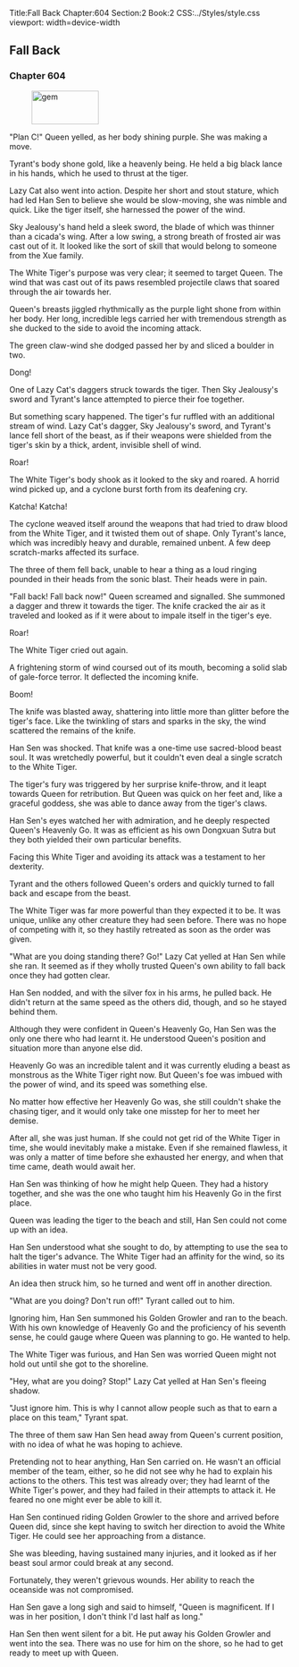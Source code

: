 Title:Fall Back 
Chapter:604 
Section:2 
Book:2 
CSS:../Styles/style.css 
viewport: width=device-width
  
## Fall Back
### Chapter 604 
<figure>
	<img src="../Images/gem.gif" alt="gem" id="gem" width="120" height="60" />
</figure>
  

  
  "Plan C!" Queen yelled, as her body shining purple. She was making a move.

Tyrant's body shone gold, like a heavenly being. He held a big black lance in his hands, which he used to thrust at the tiger.

Lazy Cat also went into action. Despite her short and stout stature, which had led Han Sen to believe she would be slow-moving, she was nimble and quick. Like the tiger itself, she harnessed the power of the wind.

Sky Jealousy's hand held a sleek sword, the blade of which was thinner than a cicada's wing. After a low swing, a strong breath of frosted air was cast out of it. It looked like the sort of skill that would belong to someone from the Xue family.

The White Tiger's purpose was very clear; it seemed to target Queen. The wind that was cast out of its paws resembled projectile claws that soared through the air towards her.

Queen's breasts jiggled rhythmically as the purple light shone from within her body. Her long, incredible legs carried her with tremendous strength as she ducked to the side to avoid the incoming attack.

The green claw-wind she dodged passed her by and sliced a boulder in two.

Dong!

One of Lazy Cat's daggers struck towards the tiger. Then Sky Jealousy's sword and Tyrant's lance attempted to pierce their foe together.

But something scary happened. The tiger's fur ruffled with an additional stream of wind. Lazy Cat's dagger, Sky Jealousy's sword, and Tyrant's lance fell short of the beast, as if their weapons were shielded from the tiger's skin by a thick, ardent, invisible shell of wind.

Roar!

The White Tiger's body shook as it looked to the sky and roared. A horrid wind picked up, and a cyclone burst forth from its deafening cry.

Katcha! Katcha!

The cyclone weaved itself around the weapons that had tried to draw blood from the White Tiger, and it twisted them out of shape. Only Tyrant's lance, which was incredibly heavy and durable, remained unbent. A few deep scratch-marks affected its surface.

The three of them fell back, unable to hear a thing as a loud ringing pounded in their heads from the sonic blast. Their heads were in pain.

"Fall back! Fall back now!" Queen screamed and signalled. She summoned a dagger and threw it towards the tiger. The knife cracked the air as it traveled and looked as if it were about to impale itself in the tiger's eye.

Roar!

The White Tiger cried out again.

A frightening storm of wind coursed out of its mouth, becoming a solid slab of gale-force terror. It deflected the incoming knife.

Boom!

The knife was blasted away, shattering into little more than glitter before the tiger's face. Like the twinkling of stars and sparks in the sky, the wind scattered the remains of the knife.

Han Sen was shocked. That knife was a one-time use sacred-blood beast soul. It was wretchedly powerful, but it couldn't even deal a single scratch to the White Tiger.

The tiger's fury was triggered by her surprise knife-throw, and it leapt towards Queen for retribution. But Queen was quick on her feet and, like a graceful goddess, she was able to dance away from the tiger's claws.

Han Sen's eyes watched her with admiration, and he deeply respected Queen's Heavenly Go. It was as efficient as his own Dongxuan Sutra but they both yielded their own particular benefits.

Facing this White Tiger and avoiding its attack was a testament to her dexterity.

Tyrant and the others followed Queen's orders and quickly turned to fall back and escape from the beast.

The White Tiger was far more powerful than they expected it to be. It was unique, unlike any other creature they had seen before. There was no hope of competing with it, so they hastily retreated as soon as the order was given.

"What are you doing standing there? Go!" Lazy Cat yelled at Han Sen while she ran. It seemed as if they wholly trusted Queen's own ability to fall back once they had gotten clear.

Han Sen nodded, and with the silver fox in his arms, he pulled back. He didn't return at the same speed as the others did, though, and so he stayed behind them.

Although they were confident in Queen's Heavenly Go, Han Sen was the only one there who had learnt it. He understood Queen's position and situation more than anyone else did.

Heavenly Go was an incredible talent and it was currently eluding a beast as monstrous as the White Tiger right now. But Queen's foe was imbued with the power of wind, and its speed was something else.

No matter how effective her Heavenly Go was, she still couldn't shake the chasing tiger, and it would only take one misstep for her to meet her demise.

After all, she was just human. If she could not get rid of the White Tiger in time, she would inevitably make a mistake. Even if she remained flawless, it was only a matter of time before she exhausted her energy, and when that time came, death would await her.

Han Sen was thinking of how he might help Queen. They had a history together, and she was the one who taught him his Heavenly Go in the first place.

Queen was leading the tiger to the beach and still, Han Sen could not come up with an idea.

Han Sen understood what she sought to do, by attempting to use the sea to halt the tiger's advance. The White Tiger had an affinity for the wind, so its abilities in water must not be very good.

An idea then struck him, so he turned and went off in another direction.

"What are you doing? Don't run off!" Tyrant called out to him.

Ignoring him, Han Sen summoned his Golden Growler and ran to the beach. With his own knowledge of Heavenly Go and the proficiency of his seventh sense, he could gauge where Queen was planning to go. He wanted to help.

The White Tiger was furious, and Han Sen was worried Queen might not hold out until she got to the shoreline.

"Hey, what are you doing? Stop!" Lazy Cat yelled at Han Sen's fleeing shadow.

"Just ignore him. This is why I cannot allow people such as that to earn a place on this team," Tyrant spat.

The three of them saw Han Sen head away from Queen's current position, with no idea of what he was hoping to achieve.

Pretending not to hear anything, Han Sen carried on. He wasn't an official member of the team, either, so he did not see why he had to explain his actions to the others. This test was already over; they had learnt of the White Tiger's power, and they had failed in their attempts to attack it. He feared no one might ever be able to kill it.

Han Sen continued riding Golden Growler to the shore and arrived before Queen did, since she kept having to switch her direction to avoid the White Tiger. He could see her approaching from a distance.

She was bleeding, having sustained many injuries, and it looked as if her beast soul armor could break at any second.

Fortunately, they weren't grievous wounds. Her ability to reach the oceanside was not compromised.

Han Sen gave a long sigh and said to himself, "Queen is magnificent. If I was in her position, I don't think I'd last half as long."

Han Sen then went silent for a bit. He put away his Golden Growler and went into the sea. There was no use for him on the shore, so he had to get ready to meet up with Queen.
